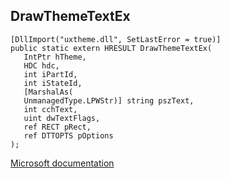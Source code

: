 ## DrawThemeTextEx

```
[DllImport("uxtheme.dll", SetLastError = true)]
public static extern HRESULT DrawThemeTextEx(
   IntPtr hTheme,
   HDC hdc,
   int iPartId,
   int iStateId,
   [MarshalAs(
   UnmanagedType.LPWStr)] string pszText,
   int cchText,
   uint dwTextFlags,
   ref RECT pRect,
   ref DTTOPTS pOptions
);
```

[Microsoft documentation](https://docs.microsoft.com/en-us/windows/win32/api/uxtheme/nf-uxtheme-drawthemetextex)
